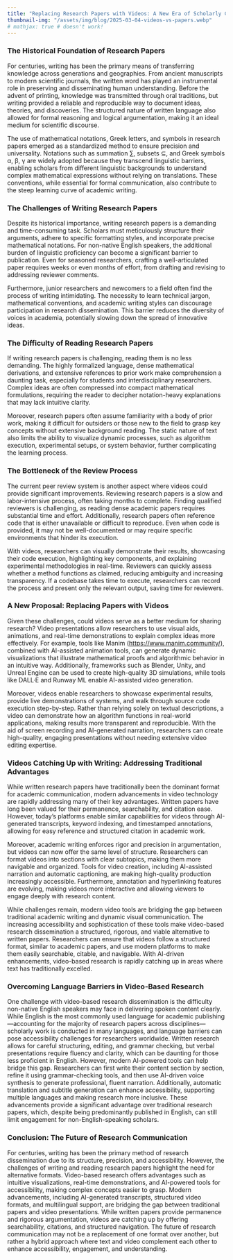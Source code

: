 ```yaml
---
title: "Replacing Research Papers with Videos: A New Era of Scholarly Communication?"
thumbnail-img: "/assets/img/blog/2025-03-04-videos-vs-papers.webp"
# mathjax: true # doesn't work!
---
```


### The Historical Foundation of Research Papers
For centuries, writing has been the primary means of transferring knowledge across generations and geographies. From ancient manuscripts to modern scientific journals, the written word has played an instrumental role in preserving and disseminating human understanding. Before the advent of printing, knowledge was transmitted through oral traditions, but writing provided a reliable and reproducible way to document ideas, theories, and discoveries. The structured nature of written language also allowed for formal reasoning and logical argumentation, making it an ideal medium for scientific discourse.

The use of mathematical notations, Greek letters, and symbols in research papers emerged as a standardized method to ensure precision and universality. Notations such as summation ∑, subsets ⊆, and Greek symbols α, β, γ are widely adopted because they transcend linguistic barriers, enabling scholars from different linguistic backgrounds to understand complex mathematical expressions without relying on translations. These conventions, while essential for formal communication, also contribute to the steep learning curve of academic writing.

### The Challenges of Writing Research Papers
Despite its historical importance, writing research papers is a demanding and time-consuming task. Scholars must meticulously structure their arguments, adhere to specific formatting styles, and incorporate precise mathematical notations. For non-native English speakers, the additional burden of linguistic proficiency can become a significant barrier to publication. Even for seasoned researchers, crafting a well-articulated paper requires weeks or even months of effort, from drafting and revising to addressing reviewer comments.

Furthermore, junior researchers and newcomers to a field often find the process of writing intimidating. The necessity to learn technical jargon, mathematical conventions, and academic writing styles can discourage participation in research dissemination. This barrier reduces the diversity of voices in academia, potentially slowing down the spread of innovative ideas.

### The Difficulty of Reading Research Papers
If writing research papers is challenging, reading them is no less demanding. The highly formalized language, dense mathematical derivations, and extensive references to prior work make comprehension a daunting task, especially for students and interdisciplinary researchers. Complex ideas are often compressed into compact mathematical formulations, requiring the reader to decipher notation-heavy explanations that may lack intuitive clarity.

Moreover, research papers often assume familiarity with a body of prior work, making it difficult for outsiders or those new to the field to grasp key concepts without extensive background reading. The static nature of text also limits the ability to visualize dynamic processes, such as algorithm execution, experimental setups, or system behavior, further complicating the learning process.

### The Bottleneck of the Review Process
The current peer review system is another aspect where videos could provide significant improvements. Reviewing research papers is a slow and labor-intensive process, often taking months to complete. Finding qualified reviewers is challenging, as reading dense academic papers requires substantial time and effort. Additionally, research papers often reference code that is either unavailable or difficult to reproduce. Even when code is provided, it may not be well-documented or may require specific environments that hinder its execution.

With videos, researchers can visually demonstrate their results, showcasing their code execution, highlighting key components, and explaining experimental methodologies in real-time. Reviewers can quickly assess whether a method functions as claimed, reducing ambiguity and increasing transparency. If a codebase takes time to execute, researchers can record the process and present only the relevant output, saving time for reviewers.

### A New Proposal: Replacing Papers with Videos
Given these challenges, could videos serve as a better medium for sharing research? Video presentations allow researchers to use visual aids, animations, and real-time demonstrations to explain complex ideas more effectively. For example, tools like Manim (https://www.manim.community/), combined with AI-assisted animation tools, can generate dynamic visualizations that illustrate mathematical proofs and algorithmic behavior in an intuitive way. Additionally, frameworks such as Blender, Unity, and Unreal Engine can be used to create high-quality 3D simulations, while tools like DALL·E and Runway ML enable AI-assisted video generation.

Moreover, videos enable researchers to showcase experimental results, provide live demonstrations of systems, and walk through source code execution step-by-step. Rather than relying solely on textual descriptions, a video can demonstrate how an algorithm functions in real-world applications, making results more transparent and reproducible. With the aid of screen recording and AI-generated narration, researchers can create high-quality, engaging presentations without needing extensive video editing expertise.

### Videos Catching Up with Writing: Addressing Traditional Advantages
While written research papers have traditionally been the dominant format for academic communication, modern advancements in video technology are rapidly addressing many of their key advantages. Written papers have long been valued for their permanence, searchability, and citation ease. However, today’s platforms enable similar capabilities for videos through AI-generated transcripts, keyword indexing, and timestamped annotations, allowing for easy reference and structured citation in academic work.

Moreover, academic writing enforces rigor and precision in argumentation, but videos can now offer the same level of structure. Researchers can format videos into sections with clear subtopics, making them more navigable and organized. Tools for video creation, including AI-assisted narration and automatic captioning, are making high-quality production increasingly accessible. Furthermore, annotation and hyperlinking features are evolving, making videos more interactive and allowing viewers to engage deeply with research content.

While challenges remain, modern video tools are bridging the gap between traditional academic writing and dynamic visual communication. The increasing accessibility and sophistication of these tools make video-based research dissemination a structured, rigorous, and viable alternative to written papers. Researchers can ensure that videos follow a structured format, similar to academic papers, and use modern platforms to make them easily searchable, citable, and navigable. With AI-driven enhancements, video-based research is rapidly catching up in areas where text has traditionally excelled.

### Overcoming Language Barriers in Video-Based Research

One challenge with video-based research dissemination is the difficulty non-native English speakers may face in delivering spoken content clearly. While English is the most commonly used language for academic publishing—accounting for the majority of research papers across disciplines—scholarly work is conducted in many languages, and language barriers can pose accessibility challenges for researchers worldwide. Written research allows for careful structuring, editing, and grammar checking, but verbal presentations require fluency and clarity, which can be daunting for those less proficient in English. However, modern AI-powered tools can help bridge this gap. Researchers can first write their content section by section, refine it using grammar-checking tools, and then use AI-driven voice synthesis to generate professional, fluent narration. Additionally, automatic translation and subtitle generation can enhance accessibility, supporting multiple languages and making research more inclusive. These advancements provide a significant advantage over traditional research papers, which, despite being predominantly published in English, can still limit engagement for non-English-speaking scholars.

### Conclusion: The Future of Research Communication
For centuries, writing has been the primary method of research dissemination due to its structure, precision, and accessibility. However, the challenges of writing and reading research papers highlight the need for alternative formats. Video-based research offers advantages such as intuitive visualizations, real-time demonstrations, and AI-powered tools for accessibility, making complex concepts easier to grasp. Modern advancements, including AI-generated transcripts, structured video formats, and multilingual support, are bridging the gap between traditional papers and video presentations. While written papers provide permanence and rigorous argumentation, videos are catching up by offering searchability, citations, and structured navigation. The future of research communication may not be a replacement of one format over another, but rather a hybrid approach where text and video complement each other to enhance accessibility, engagement, and understanding.
